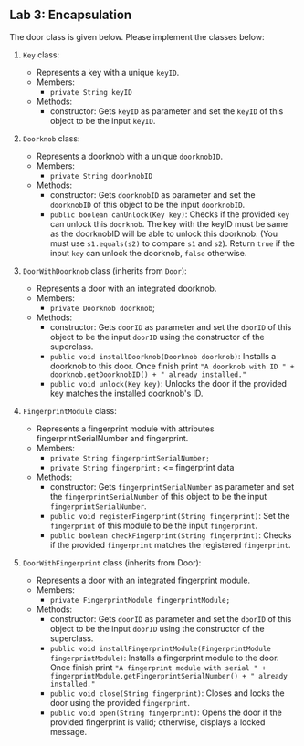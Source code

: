 ## Lab 3: Encapsulation

The door class is given below. Please implement the classes below:

1. `Key` class:
   * Represents a key with a unique `keyID`.
   * Members:
     * `private String keyID`
   * Methods:
     * constructor: Gets `keyID` as parameter and set the `keyID` of this object to be the input `keyID`.

2. `Doorknob` class:
   * Represents a doorknob with a unique `doorknobID`.
   * Members:
     * `private String doorknobID`
   * Methods:
      * constructor: Gets `doorknobID` as parameter and set the `doorknobID` of this object to be the input `doorknobID`.
      * `public boolean canUnlock(Key key)`: Checks if the provided `key` can unlock this `doorknob`. The key with the keyID must be same as the doorknobID will be able to unlock this doorknob. (You must use `s1.equals(s2)` to compare `s1` and `s2`). Return `true` if the input `key` can unlock the doorknob, `false` otherwise.

3. `DoorWithDoorknob` class (inherits from `Door`):
   * Represents a door with an integrated doorknob.
   * Members:
     * `private Doorknob doorknob`;
   * Methods:
     * constructor: Gets `doorID` as parameter and set the `doorID` of this object to be the input `doorID` using the constructor of the superclass.
     * `public void installDoorknob(Doorknob doorknob)`: Installs a doorknob to this door. Once finish print `"A doorknob with ID " + doorknob.getDoorknobID() + " already installed."`
     * `public void unlock(Key key)`: Unlocks the door if the provided key matches the installed doorknob's ID.

4. `FingerprintModule` class:

    * Represents a fingerprint module with attributes fingerprintSerialNumber and fingerprint.
    * Members:
      * `private String fingerprintSerialNumber;`
      * `private String fingerprint;` <= fingerprint data
    * Methods:
      * constructor: Gets `fingerprintSerialNumber` as parameter and set the `fingerprintSerialNumber` of this object to be the input `fingerprintSerialNumber`.
      * `public void registerFingerprint(String fingerprint)`: Set the `fingerprint` of this module to be the input `fingerprint`.
      * `public boolean checkFingerprint(String fingerprint)`: Checks if the provided `fingerprint` matches the registered `fingerprint`.

5. `DoorWithFingerprint` class (inherits from Door):
   * Represents a door with an integrated fingerprint module.
   * Members:
     * `private FingerprintModule fingerprintModule;`
   * Methods:
     * constructor: Gets `doorID` as parameter and set the `doorID` of this object to be the input `doorID` using the constructor of the superclass.
     * `public void installFingerprintModule(FingerprintModule fingerprintModule)`: Installs a fingerprint module to the door. Once finish print `"A fingerprint module with serial " + fingerprintModule.getFingerprintSerialNumber() + " already installed."`
     * `public void close(String fingerprint)`: Closes and locks the door using the provided `fingerprint`.
     * `public void open(String fingerprint)`: Opens the door if the provided fingerprint is valid; otherwise, displays a locked message.







